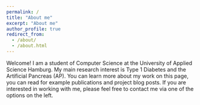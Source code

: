 ```yaml
---
permalink: /
title: "About me"
excerpt: "About me"
author_profile: true
redirect_from: 
  - /about/
  - /about.html
---
```


Welcome! I am a student of Computer Science at the University of Applied Science Hamburg.
My main research interest is Type 1 Diabetes and the Artificial Pancreas (AP). You can learn more about my work on this page, you can read for example publications and project blog posts.
If you are interested in working with me, please feel free to contact me via one of the options on the left.